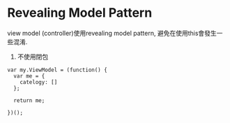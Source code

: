 Revealing Model Pattern
===

view model (controller)使用revealing model pattern, 避免在使用this會發生一些混淆.

1. 不使用閉包
```
var my.ViewModel = (function() {
  var me = {
    catelogy: []
  };

  return me;

})();
```
